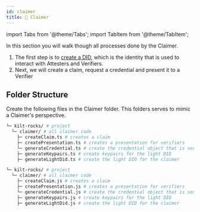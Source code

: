 ```yaml
---
id: claimer
title: 👤 Claimer
---
```


import Tabs from '@theme/Tabs';
import TabItem from '@theme/TabItem';

In this section you will walk though all processes done by the <span className="label-role claimer">Claimer</span>.

1. The first step is to [create a DID](./did), which is the identity that is used to interact with <span className="label-role attester">Attesters</span> and <span className="label-role verifier">Verifiers</span>.
2. Next, we will create a claim, request a credential and present it to a <span className="label-role verifier">Verifier</span>

## Folder Structure

Create the following files in the <span className="label-role claimer">Claimer</span> folder.
This folders serves to mimic a <span className="label-role claimer">Claimer</span>'s perspective.

<Tabs groupId="ts-js-choice">
  <TabItem value='ts' label='Typescript' default>

  ```bash
  └─ kilt-rocks/ # project
    └─ claimer/ # all claimer code
      ├─ createClaim.ts # creates a claim
      ├─ createPresentation.ts # creates a presentation for verifiers
      └─ generateCredential.ts # create the credential object that is sent to the attester for attestation
      ├─ generateKeypairs.ts # create keypairs for the light DID
      ├─ generateLightDid.ts # create the light DID for the claimer
  ```

  </TabItem>
  <TabItem value='js' label='Javascript'>

  ```bash
  └─ kilt-rocks/ # project
    └─ claimer/ # all claimer code
      ├─ createClaim.js # creates a claim
      ├─ createPresentation.js # creates a presentation for verifiers
      └─ generateCredential.js # create the credential object that is sent to the attester for attestation
      ├─ generateKeypairs.js # create keypairs for the light DID
      ├─ generateLightDid.js # create the light DID for the claimer
  ```

  </TabItem>
</Tabs>